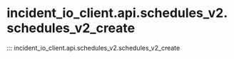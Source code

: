 # incident_io_client.api.schedules_v2.schedules_v2_create

::: incident_io_client.api.schedules_v2.schedules_v2_create